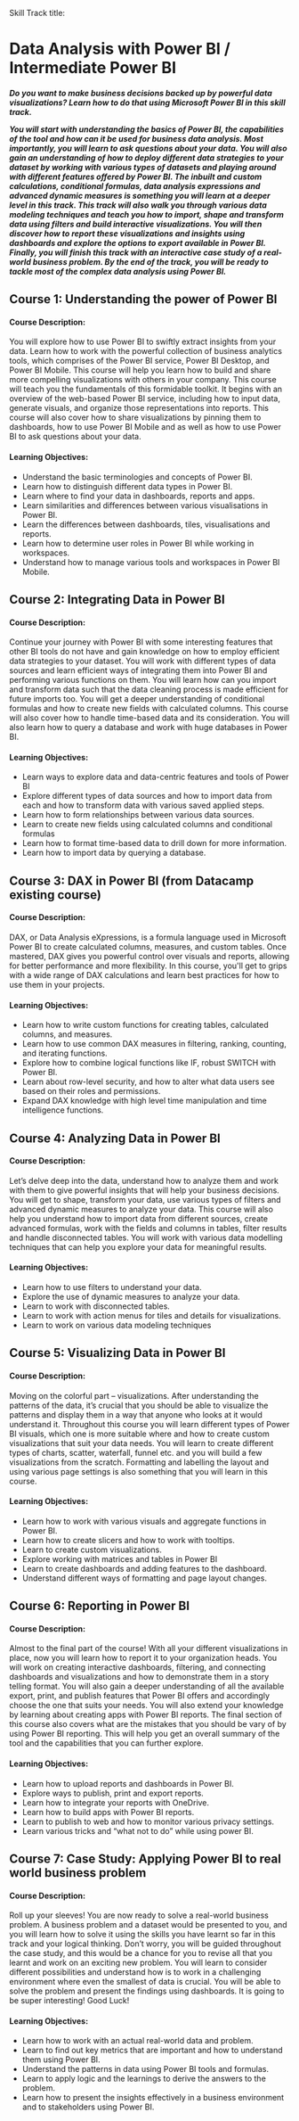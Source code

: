 Skill Track title: <h1> Data Analysis with Power BI / Intermediate Power BI </h2>

<h5> Do you want to make business decisions backed up by powerful data visualizations? Learn how to do that using Microsoft Power BI in this skill track. 
  
You will start with understanding the basics of Power BI, the capabilities of the tool and how can it be used for business data analysis. Most importantly, you will learn to ask questions about your data. You will also gain an understanding of how to deploy different data strategies to your dataset by working with various types of datasets and playing around with different features offered by Power BI. The inbuilt and custom calculations, conditional formulas, data analysis expressions and advanced dynamic measures is something you will learn at a deeper level in this track. This track will also walk you through various data modeling techniques and teach you how to import, shape and transform data using filters and build interactive visualizations. You will then discover how to report these visualizations and insights using dashboards and explore the options to export available in Power BI. Finally, you will finish this track with an interactive case study of a real-world business problem. By the end of the track, you will be ready to tackle most of the complex data analysis using Power BI. </h5>

<h2>Course 1: Understanding the power of Power BI </h2>

<h4>Course Description: </h4>

You will explore how to use Power BI to swiftly extract insights from your data. Learn how to work with the powerful collection of business analytics tools, which comprises of the Power BI service, Power BI Desktop, and Power BI Mobile. This course will help you learn how to build and share more compelling visualizations with others in your company. This course will teach you the fundamentals of this formidable toolkit. It begins with an overview of the web-based Power BI service, including how to input data, generate visuals, and organize those representations into reports. This course will also cover how to share visualizations by pinning them to dashboards, how to use Power BI Mobile and as well as how to use Power BI to ask questions about your data. 

<h4>Learning Objectives: </h4>

* Understand the basic terminologies and concepts of Power BI.
* Learn how to distinguish different data types in Power BI.
* Learn where to find your data in dashboards, reports and apps. 
* Learn similarities and differences between various visualisations in Power BI.
* Learn the differences between dashboards, tiles, visualisations and reports. 
* Learn how to determine user roles in Power BI while working in workspaces.
* Understand how to manage various tools and workspaces in Power BI Mobile. 

<h2> Course 2: Integrating Data in Power BI</h2>

<h4>Course Description: </h4>
 
 Continue your journey with Power BI with some interesting features that other BI tools do not have and gain knowledge on how to employ efficient data strategies to your dataset. You will work with different types of data sources and learn efficient ways of integrating them into Power BI and performing various functions on them. You will learn how can you import and transform data such that the data cleaning process is made efficient for future imports too. You will get a deeper understanding of conditional formulas and how to create new fields with calculated columns. This course will also cover how to handle time-based data and its consideration. You will also learn how to query a database and work with huge databases in Power BI.

<h4>Learning Objectives: </h4>

* Learn ways to explore data and data-centric features and tools of Power BI
* Explore different types of data sources and how to import data from each and how to transform data with various saved applied steps. 
* Learn how to form relationships between various data sources. 
* Learn to create new fields using calculated columns and conditional formulas
* Learn how to format time-based data to drill down for more information. 
* Learn how to import data by querying a database.

<h2> Course 3: DAX in Power BI (from Datacamp existing course) </h2>

<h4> Course Description: </h4>

DAX, or Data Analysis eXpressions, is a formula language used in Microsoft Power BI to create calculated columns, measures, and custom tables. Once mastered, DAX gives you powerful control over visuals and reports, allowing for better performance and more flexibility. In this course, you'll get to grips with a wide range of DAX calculations and learn best practices for how to use them in your projects.

<h4> Learning Objectives: </h4>

* Learn how to write custom functions for creating tables, calculated columns, and measures.
* Learn how to use common DAX measures in filtering, ranking, counting, and iterating functions. 
* Explore how to combine logical functions like IF, robust SWITCH with Power BI.
* Learn about row-level security, and how to alter what data users see based on their roles and permissions.
* Expand DAX knowledge with high level time manipulation and time intelligence functions.


<h2> Course 4: Analyzing Data in Power BI </h2>

<h4> Course Description: </h4>

Let’s delve deep into the data, understand how to analyze them and work with them to give powerful insights that will help your business decisions. You will get to shape, transform your data, use various types of filters and advanced dynamic measures to analyze your data. This course will also help you understand how to import data from different sources, create advanced formulas, work with the fields and columns in tables, filter results and handle disconnected tables. You will work with various data modelling techniques that can help you explore your data for meaningful results. 

<h4> Learning Objectives: </h4>

* Learn how to use filters to understand your data.
* Explore the use of dynamic measures to analyze your data. 
* Learn to work with disconnected tables. 
* Learn to work with action menus for tiles and details for visualizations. 
* Learn to work on various data modeling techniques 

<h2> Course 5: Visualizing Data in Power BI </h2>

<h4> Course Description: </h4>

Moving on the colorful part – visualizations. After understanding the patterns of the data, it’s crucial that you should be able to visualize the patterns and display them in a way that anyone who looks at it would understand it. Throughout this course you will learn different types of Power BI visuals, which one is more suitable where and how to create custom visualizations that suit your data needs. You will learn to create different types of charts, scatter, waterfall, funnel etc. and you will build a few visualizations from the scratch. Formatting and labelling the layout and using various page settings is also something that you will learn in this course. 

<h4> Learning Objectives: </h4>

* Learn how to work with various visuals and aggregate functions in Power BI.
* Learn how to create slicers and how to work with tooltips. 
* Learn to create custom visualizations. 
* Explore working with matrices and tables in Power BI
* Learn to create dashboards and adding features to the dashboard. 
* Understand different ways of formatting and page layout changes.  

<h2> Course 6: Reporting in Power BI</h2>

<h4> Course Description: </h4>

Almost to the final part of the course! With all your different visualizations in place, now you will learn how to report it to your organization heads. You will work on creating interactive dashboards, filtering, and connecting dashboards and visualizations and how to demonstrate them in a story telling format. You will also gain a deeper understanding of all the available export, print, and publish features that Power BI offers and accordingly choose the one that suits your needs. You will also extend your knowledge by learning about creating apps with Power BI reports. The final section of this course also covers what are the mistakes that you should be vary of by using Power BI reporting. This will help you get an overall summary of the tool and the capabilities that you can further explore.

<h4> Learning Objectives: </h4>

* Learn how to upload reports and dashboards in Power BI.
* Explore ways to publish, print and export reports. 
* Learn how to integrate your reports with OneDrive.
* Learn how to build apps with Power BI reports. 
* Learn to publish to web and how to monitor various privacy settings. 
* Learn various tricks and “what not to do” while using power BI.

<h2> Course 7: Case Study: Applying Power BI to real world business problem </h2>

<h4> Course Description:</h4> 

Roll up your sleeves! You are now ready to solve a real-world business problem. A business problem and a dataset would be presented to you, and you will learn how to solve it using the skills you have learnt so far in this track and your logical thinking. Don’t worry, you will be guided throughout the case study, and this would be a chance for you to revise all that you learnt and work on an exciting new problem. You will learn to consider different possibilities and understand how is to work in a challenging environment where even the smallest of data is crucial. You will be able to solve the problem and present the findings using dashboards. It is going to be super interesting! Good Luck!

<h4> Learning Objectives: </h4>

* Learn how to work with an actual real-world data and problem.
* Learn to find out key metrics that are important and how to understand them using Power BI.
* Understand the patterns in data using Power BI tools and formulas. 
* Learn to apply logic and the learnings to derive the answers to the problem. 
* Learn how to present the insights effectively in a business environment and to stakeholders using Power BI.



